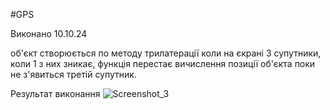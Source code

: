 #GPS

Виконано 10.10.24

об'єкт створюється по методу трилатерації коли на єкрані 3 супутники, коли 1 з них зникає, функція перестає вичислення позиції об'єкта поки не з'явиться третій супутник.

Результат виконання
![Screenshot_3](https://github.com/user-attachments/assets/36799d14-68a3-4310-baea-f875c44d4a2c)
